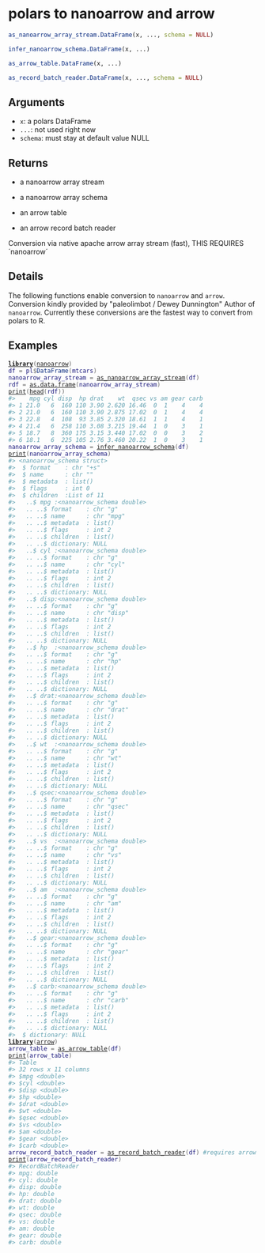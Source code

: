 # polars to nanoarrow and arrow

```r
as_nanoarrow_array_stream.DataFrame(x, ..., schema = NULL)

infer_nanoarrow_schema.DataFrame(x, ...)

as_arrow_table.DataFrame(x, ...)

as_record_batch_reader.DataFrame(x, ..., schema = NULL)
```

## Arguments

- `x`: a polars DataFrame
- `...`: not used right now
- `schema`: must stay at default value NULL

## Returns

 * a nanoarrow array stream

 * a nanoarrow array schema

 * an arrow table

 * an arrow record batch reader

Conversion via native apache arrow array stream (fast), THIS REQUIRES ´nanoarrow´

## Details

The following functions enable conversion to `nanoarrow` and `arrow`. Conversion kindly provided by "paleolimbot / Dewey Dunnington" Author of `nanoarrow`. Currently these conversions are the fastest way to convert from polars to R.

## Examples

<pre class='r-example'><code><span class='r-in'><span><span class='kw'><a href='https://rdrr.io/r/base/library.html'>library</a></span><span class='op'>(</span><span class='va'><a href='https://github.com/apache/arrow-nanoarrow'>nanoarrow</a></span><span class='op'>)</span></span></span>
<span class='r-in'><span><span class='va'>df</span> <span class='op'>=</span> <span class='va'>pl</span><span class='op'>$</span><span class='fu'>DataFrame</span><span class='op'>(</span><span class='va'>mtcars</span><span class='op'>)</span></span></span>
<span class='r-in'><span><span class='va'>nanoarrow_array_stream</span> <span class='op'>=</span> <span class='fu'><a href='https://rdrr.io/pkg/nanoarrow/man/as_nanoarrow_array_stream.html'>as_nanoarrow_array_stream</a></span><span class='op'>(</span><span class='va'>df</span><span class='op'>)</span></span></span>
<span class='r-in'><span><span class='va'>rdf</span> <span class='op'>=</span> <span class='fu'><a href='https://rdrr.io/r/base/as.data.frame.html'>as.data.frame</a></span><span class='op'>(</span><span class='va'>nanoarrow_array_stream</span><span class='op'>)</span></span></span>
<span class='r-in'><span><span class='fu'><a href='https://rdrr.io/r/base/print.html'>print</a></span><span class='op'>(</span><span class='fu'><a href='https://rdrr.io/r/utils/head.html'>head</a></span><span class='op'>(</span><span class='va'>rdf</span><span class='op'>)</span><span class='op'>)</span></span></span>
<span class='r-out co'><span class='r-pr'>#&gt;</span>    mpg cyl disp  hp drat    wt  qsec vs am gear carb</span>
<span class='r-out co'><span class='r-pr'>#&gt;</span> 1 21.0   6  160 110 3.90 2.620 16.46  0  1    4    4</span>
<span class='r-out co'><span class='r-pr'>#&gt;</span> 2 21.0   6  160 110 3.90 2.875 17.02  0  1    4    4</span>
<span class='r-out co'><span class='r-pr'>#&gt;</span> 3 22.8   4  108  93 3.85 2.320 18.61  1  1    4    1</span>
<span class='r-out co'><span class='r-pr'>#&gt;</span> 4 21.4   6  258 110 3.08 3.215 19.44  1  0    3    1</span>
<span class='r-out co'><span class='r-pr'>#&gt;</span> 5 18.7   8  360 175 3.15 3.440 17.02  0  0    3    2</span>
<span class='r-out co'><span class='r-pr'>#&gt;</span> 6 18.1   6  225 105 2.76 3.460 20.22  1  0    3    1</span>
<span class='r-in'><span><span class='va'>nanoarrow_array_schema</span> <span class='op'>=</span> <span class='fu'><a href='https://rdrr.io/pkg/nanoarrow/man/as_nanoarrow_schema.html'>infer_nanoarrow_schema</a></span><span class='op'>(</span><span class='va'>df</span><span class='op'>)</span></span></span>
<span class='r-in'><span><span class='fu'><a href='https://rdrr.io/r/base/print.html'>print</a></span><span class='op'>(</span><span class='va'>nanoarrow_array_schema</span><span class='op'>)</span></span></span>
<span class='r-out co'><span class='r-pr'>#&gt;</span> &lt;nanoarrow_schema struct&gt;</span>
<span class='r-out co'><span class='r-pr'>#&gt;</span>  $ format    : chr "+s"</span>
<span class='r-out co'><span class='r-pr'>#&gt;</span>  $ name      : chr ""</span>
<span class='r-out co'><span class='r-pr'>#&gt;</span>  $ metadata  : list()</span>
<span class='r-out co'><span class='r-pr'>#&gt;</span>  $ flags     : int 0</span>
<span class='r-out co'><span class='r-pr'>#&gt;</span>  $ children  :List of 11</span>
<span class='r-out co'><span class='r-pr'>#&gt;</span>   ..$ mpg :&lt;nanoarrow_schema double&gt;</span>
<span class='r-out co'><span class='r-pr'>#&gt;</span>   .. ..$ format    : chr "g"</span>
<span class='r-out co'><span class='r-pr'>#&gt;</span>   .. ..$ name      : chr "mpg"</span>
<span class='r-out co'><span class='r-pr'>#&gt;</span>   .. ..$ metadata  : list()</span>
<span class='r-out co'><span class='r-pr'>#&gt;</span>   .. ..$ flags     : int 2</span>
<span class='r-out co'><span class='r-pr'>#&gt;</span>   .. ..$ children  : list()</span>
<span class='r-out co'><span class='r-pr'>#&gt;</span>   .. ..$ dictionary: NULL</span>
<span class='r-out co'><span class='r-pr'>#&gt;</span>   ..$ cyl :&lt;nanoarrow_schema double&gt;</span>
<span class='r-out co'><span class='r-pr'>#&gt;</span>   .. ..$ format    : chr "g"</span>
<span class='r-out co'><span class='r-pr'>#&gt;</span>   .. ..$ name      : chr "cyl"</span>
<span class='r-out co'><span class='r-pr'>#&gt;</span>   .. ..$ metadata  : list()</span>
<span class='r-out co'><span class='r-pr'>#&gt;</span>   .. ..$ flags     : int 2</span>
<span class='r-out co'><span class='r-pr'>#&gt;</span>   .. ..$ children  : list()</span>
<span class='r-out co'><span class='r-pr'>#&gt;</span>   .. ..$ dictionary: NULL</span>
<span class='r-out co'><span class='r-pr'>#&gt;</span>   ..$ disp:&lt;nanoarrow_schema double&gt;</span>
<span class='r-out co'><span class='r-pr'>#&gt;</span>   .. ..$ format    : chr "g"</span>
<span class='r-out co'><span class='r-pr'>#&gt;</span>   .. ..$ name      : chr "disp"</span>
<span class='r-out co'><span class='r-pr'>#&gt;</span>   .. ..$ metadata  : list()</span>
<span class='r-out co'><span class='r-pr'>#&gt;</span>   .. ..$ flags     : int 2</span>
<span class='r-out co'><span class='r-pr'>#&gt;</span>   .. ..$ children  : list()</span>
<span class='r-out co'><span class='r-pr'>#&gt;</span>   .. ..$ dictionary: NULL</span>
<span class='r-out co'><span class='r-pr'>#&gt;</span>   ..$ hp  :&lt;nanoarrow_schema double&gt;</span>
<span class='r-out co'><span class='r-pr'>#&gt;</span>   .. ..$ format    : chr "g"</span>
<span class='r-out co'><span class='r-pr'>#&gt;</span>   .. ..$ name      : chr "hp"</span>
<span class='r-out co'><span class='r-pr'>#&gt;</span>   .. ..$ metadata  : list()</span>
<span class='r-out co'><span class='r-pr'>#&gt;</span>   .. ..$ flags     : int 2</span>
<span class='r-out co'><span class='r-pr'>#&gt;</span>   .. ..$ children  : list()</span>
<span class='r-out co'><span class='r-pr'>#&gt;</span>   .. ..$ dictionary: NULL</span>
<span class='r-out co'><span class='r-pr'>#&gt;</span>   ..$ drat:&lt;nanoarrow_schema double&gt;</span>
<span class='r-out co'><span class='r-pr'>#&gt;</span>   .. ..$ format    : chr "g"</span>
<span class='r-out co'><span class='r-pr'>#&gt;</span>   .. ..$ name      : chr "drat"</span>
<span class='r-out co'><span class='r-pr'>#&gt;</span>   .. ..$ metadata  : list()</span>
<span class='r-out co'><span class='r-pr'>#&gt;</span>   .. ..$ flags     : int 2</span>
<span class='r-out co'><span class='r-pr'>#&gt;</span>   .. ..$ children  : list()</span>
<span class='r-out co'><span class='r-pr'>#&gt;</span>   .. ..$ dictionary: NULL</span>
<span class='r-out co'><span class='r-pr'>#&gt;</span>   ..$ wt  :&lt;nanoarrow_schema double&gt;</span>
<span class='r-out co'><span class='r-pr'>#&gt;</span>   .. ..$ format    : chr "g"</span>
<span class='r-out co'><span class='r-pr'>#&gt;</span>   .. ..$ name      : chr "wt"</span>
<span class='r-out co'><span class='r-pr'>#&gt;</span>   .. ..$ metadata  : list()</span>
<span class='r-out co'><span class='r-pr'>#&gt;</span>   .. ..$ flags     : int 2</span>
<span class='r-out co'><span class='r-pr'>#&gt;</span>   .. ..$ children  : list()</span>
<span class='r-out co'><span class='r-pr'>#&gt;</span>   .. ..$ dictionary: NULL</span>
<span class='r-out co'><span class='r-pr'>#&gt;</span>   ..$ qsec:&lt;nanoarrow_schema double&gt;</span>
<span class='r-out co'><span class='r-pr'>#&gt;</span>   .. ..$ format    : chr "g"</span>
<span class='r-out co'><span class='r-pr'>#&gt;</span>   .. ..$ name      : chr "qsec"</span>
<span class='r-out co'><span class='r-pr'>#&gt;</span>   .. ..$ metadata  : list()</span>
<span class='r-out co'><span class='r-pr'>#&gt;</span>   .. ..$ flags     : int 2</span>
<span class='r-out co'><span class='r-pr'>#&gt;</span>   .. ..$ children  : list()</span>
<span class='r-out co'><span class='r-pr'>#&gt;</span>   .. ..$ dictionary: NULL</span>
<span class='r-out co'><span class='r-pr'>#&gt;</span>   ..$ vs  :&lt;nanoarrow_schema double&gt;</span>
<span class='r-out co'><span class='r-pr'>#&gt;</span>   .. ..$ format    : chr "g"</span>
<span class='r-out co'><span class='r-pr'>#&gt;</span>   .. ..$ name      : chr "vs"</span>
<span class='r-out co'><span class='r-pr'>#&gt;</span>   .. ..$ metadata  : list()</span>
<span class='r-out co'><span class='r-pr'>#&gt;</span>   .. ..$ flags     : int 2</span>
<span class='r-out co'><span class='r-pr'>#&gt;</span>   .. ..$ children  : list()</span>
<span class='r-out co'><span class='r-pr'>#&gt;</span>   .. ..$ dictionary: NULL</span>
<span class='r-out co'><span class='r-pr'>#&gt;</span>   ..$ am  :&lt;nanoarrow_schema double&gt;</span>
<span class='r-out co'><span class='r-pr'>#&gt;</span>   .. ..$ format    : chr "g"</span>
<span class='r-out co'><span class='r-pr'>#&gt;</span>   .. ..$ name      : chr "am"</span>
<span class='r-out co'><span class='r-pr'>#&gt;</span>   .. ..$ metadata  : list()</span>
<span class='r-out co'><span class='r-pr'>#&gt;</span>   .. ..$ flags     : int 2</span>
<span class='r-out co'><span class='r-pr'>#&gt;</span>   .. ..$ children  : list()</span>
<span class='r-out co'><span class='r-pr'>#&gt;</span>   .. ..$ dictionary: NULL</span>
<span class='r-out co'><span class='r-pr'>#&gt;</span>   ..$ gear:&lt;nanoarrow_schema double&gt;</span>
<span class='r-out co'><span class='r-pr'>#&gt;</span>   .. ..$ format    : chr "g"</span>
<span class='r-out co'><span class='r-pr'>#&gt;</span>   .. ..$ name      : chr "gear"</span>
<span class='r-out co'><span class='r-pr'>#&gt;</span>   .. ..$ metadata  : list()</span>
<span class='r-out co'><span class='r-pr'>#&gt;</span>   .. ..$ flags     : int 2</span>
<span class='r-out co'><span class='r-pr'>#&gt;</span>   .. ..$ children  : list()</span>
<span class='r-out co'><span class='r-pr'>#&gt;</span>   .. ..$ dictionary: NULL</span>
<span class='r-out co'><span class='r-pr'>#&gt;</span>   ..$ carb:&lt;nanoarrow_schema double&gt;</span>
<span class='r-out co'><span class='r-pr'>#&gt;</span>   .. ..$ format    : chr "g"</span>
<span class='r-out co'><span class='r-pr'>#&gt;</span>   .. ..$ name      : chr "carb"</span>
<span class='r-out co'><span class='r-pr'>#&gt;</span>   .. ..$ metadata  : list()</span>
<span class='r-out co'><span class='r-pr'>#&gt;</span>   .. ..$ flags     : int 2</span>
<span class='r-out co'><span class='r-pr'>#&gt;</span>   .. ..$ children  : list()</span>
<span class='r-out co'><span class='r-pr'>#&gt;</span>   .. ..$ dictionary: NULL</span>
<span class='r-out co'><span class='r-pr'>#&gt;</span>  $ dictionary: NULL</span>
<span class='r-in'><span><span class='kw'><a href='https://rdrr.io/r/base/library.html'>library</a></span><span class='op'>(</span><span class='va'><a href='https://github.com/apache/arrow/'>arrow</a></span><span class='op'>)</span></span></span>
<span class='r-in'><span><span class='va'>arrow_table</span> <span class='op'>=</span> <span class='fu'><a href='https://arrow.apache.org/docs/r/reference/as_arrow_table.html'>as_arrow_table</a></span><span class='op'>(</span><span class='va'>df</span><span class='op'>)</span></span></span>
<span class='r-in'><span><span class='fu'><a href='https://rdrr.io/r/base/print.html'>print</a></span><span class='op'>(</span><span class='va'>arrow_table</span><span class='op'>)</span></span></span>
<span class='r-out co'><span class='r-pr'>#&gt;</span> Table</span>
<span class='r-out co'><span class='r-pr'>#&gt;</span> 32 rows x 11 columns</span>
<span class='r-out co'><span class='r-pr'>#&gt;</span> $mpg &lt;double&gt;</span>
<span class='r-out co'><span class='r-pr'>#&gt;</span> $cyl &lt;double&gt;</span>
<span class='r-out co'><span class='r-pr'>#&gt;</span> $disp &lt;double&gt;</span>
<span class='r-out co'><span class='r-pr'>#&gt;</span> $hp &lt;double&gt;</span>
<span class='r-out co'><span class='r-pr'>#&gt;</span> $drat &lt;double&gt;</span>
<span class='r-out co'><span class='r-pr'>#&gt;</span> $wt &lt;double&gt;</span>
<span class='r-out co'><span class='r-pr'>#&gt;</span> $qsec &lt;double&gt;</span>
<span class='r-out co'><span class='r-pr'>#&gt;</span> $vs &lt;double&gt;</span>
<span class='r-out co'><span class='r-pr'>#&gt;</span> $am &lt;double&gt;</span>
<span class='r-out co'><span class='r-pr'>#&gt;</span> $gear &lt;double&gt;</span>
<span class='r-out co'><span class='r-pr'>#&gt;</span> $carb &lt;double&gt;</span>
<span class='r-in'><span><span class='va'>arrow_record_batch_reader</span> <span class='op'>=</span> <span class='fu'><a href='https://arrow.apache.org/docs/r/reference/as_record_batch_reader.html'>as_record_batch_reader</a></span><span class='op'>(</span><span class='va'>df</span><span class='op'>)</span> <span class='co'>#requires arrow</span></span></span>
<span class='r-in'><span><span class='fu'><a href='https://rdrr.io/r/base/print.html'>print</a></span><span class='op'>(</span><span class='va'>arrow_record_batch_reader</span><span class='op'>)</span></span></span>
<span class='r-out co'><span class='r-pr'>#&gt;</span> RecordBatchReader</span>
<span class='r-out co'><span class='r-pr'>#&gt;</span> mpg: double</span>
<span class='r-out co'><span class='r-pr'>#&gt;</span> cyl: double</span>
<span class='r-out co'><span class='r-pr'>#&gt;</span> disp: double</span>
<span class='r-out co'><span class='r-pr'>#&gt;</span> hp: double</span>
<span class='r-out co'><span class='r-pr'>#&gt;</span> drat: double</span>
<span class='r-out co'><span class='r-pr'>#&gt;</span> wt: double</span>
<span class='r-out co'><span class='r-pr'>#&gt;</span> qsec: double</span>
<span class='r-out co'><span class='r-pr'>#&gt;</span> vs: double</span>
<span class='r-out co'><span class='r-pr'>#&gt;</span> am: double</span>
<span class='r-out co'><span class='r-pr'>#&gt;</span> gear: double</span>
<span class='r-out co'><span class='r-pr'>#&gt;</span> carb: double</span>
 </code></pre>